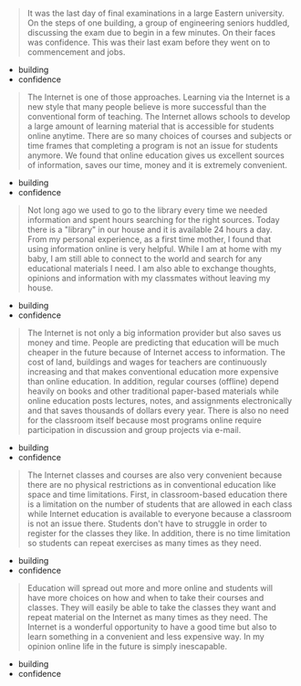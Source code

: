 > It was the last day of final examinations in a large Eastern university. On the steps of one building, a group of engineering seniors huddled, discussing the exam due to begin in a few minutes. On their faces was confidence. This was their last exam before they went on to commencement and jobs.

* building
* confidence

> The Internet is one of those approaches. Learning via the Internet is a new style that many people believe is more successful than the conventional form of teaching. The Internet allows schools to develop a large amount of learning material that is accessible for students online anytime. There are so many choices of courses and subjects or time frames that completing a program is not an issue for students anymore. We found that online education gives us excellent sources of information, saves our time, money and it is extremely convenient.

* building
* confidence

> Not long ago we used to go to the library every time we needed information and spent hours searching for the right sources. Today there is a "library" in our house and it is available 24 hours a day. From my personal experience, as a first time mother, I found that using information online is very helpful. While I am at home with my baby, I am still able to connect to the world and search for any educational materials I need. I am also able to exchange thoughts, opinions and information with my classmates without leaving my house.

* building
* confidence

> The Internet is not only a big information provider but also saves us money and time. People are predicting that education will be much cheaper in the future because of Internet access to information. The cost of land, buildings and wages for teachers are continuously increasing and that makes conventional education more expensive than online education. In addition, regular courses (offline) depend heavily on books and other traditional paper-based materials while online education posts lectures, notes, and assignments electronically and that saves thousands of dollars every year. There is also no need for the classroom itself because most programs online require participation in discussion and group projects via e-mail.

* building
* confidence

> The Internet classes and courses are also very convenient because there are no physical restrictions as in conventional education like space and time limitations. First, in classroom-based education there is a limitation on the number of students that are allowed in each class while Internet education is available to everyone because a classroom is not an issue there. Students don't have to struggle in order to register for the classes they like. In addition, there is no time limitation so students can repeat exercises as many times as they need.

* building
* confidence

> Education will spread out more and more online and students will have more choices on how and when to take their courses and classes. They will easily be able to take the classes they want and repeat material on the Internet as many times as they need. The Internet is a wonderful opportunity to have a good time but also to learn something in a convenient and less expensive way. In my opinion online life in the future is simply inescapable.

* building
* confidence